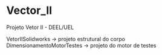 # Vector_II
Projeto Vetor II  - DEEL/UEL

VetorIISolidworks -> projeto estrutural do corpo
DimensionamentoMotorTestes -> projeto do motor de testes